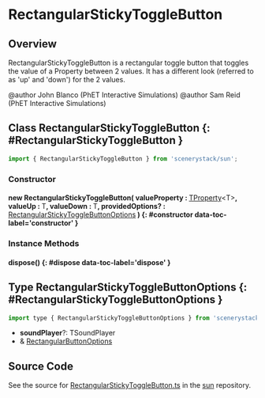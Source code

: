 # RectangularStickyToggleButton

## Overview

RectangularStickyToggleButton is a rectangular toggle button that toggles the value of a Property between 2 values.
It has a different look (referred to as 'up' and 'down') for the 2 values.

@author John Blanco (PhET Interactive Simulations)
@author Sam Reid (PhET Interactive Simulations)

## Class RectangularStickyToggleButton {: #RectangularStickyToggleButton }


```js
import { RectangularStickyToggleButton } from 'scenerystack/sun';
```
### Constructor

#### new RectangularStickyToggleButton( valueProperty : <span style="font-weight: 400;">[TProperty](../axon/TProperty.md)&lt;T&gt;</span>, valueUp : <span style="font-weight: 400;">T</span>, valueDown : <span style="font-weight: 400;">T</span>, providedOptions? : <span style="font-weight: 400;">[RectangularStickyToggleButtonOptions](../sun/RectangularStickyToggleButton.md#RectangularStickyToggleButtonOptions)</span> ) {: #constructor data-toc-label='constructor' }

### Instance Methods

#### dispose() {: #dispose data-toc-label='dispose' }



## Type RectangularStickyToggleButtonOptions {: #RectangularStickyToggleButtonOptions }


```js
import type { RectangularStickyToggleButtonOptions } from 'scenerystack/sun';
```


- **soundPlayer**?: TSoundPlayer
- &amp; [RectangularButtonOptions](../sun/RectangularButton.md#RectangularButtonOptions)




## Source Code

See the source for [RectangularStickyToggleButton.ts](https://github.com/phetsims/sun/blob/main/js/buttons/RectangularStickyToggleButton.ts) in the [sun](https://github.com/phetsims/sun) repository.

